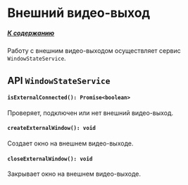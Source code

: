 # Внешний видео-выход

##### [К содержанию](contents.md)

Работу с внешним видео-выходом осуществляет сервис `WindowStateService`.

## API `WindowStateService`

#### `isExternalConnected(): Promise<boolean>` 

Проверяет, подключен или нет внешний видео-выход.

#### `createExternalWindow(): void`

Создаeт окно на внешнем видео-выходе.

#### `closeExternalWindow(): void`

Закрывает окно на внешнем видео-выходе.
